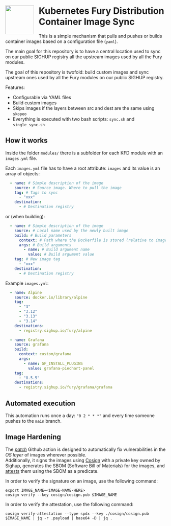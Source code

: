 <!-- markdownlint-disable MD033 -->
<h1>
    <img src="https://github.com/sighupio/fury-distribution/blob/main/docs/assets/fury-epta-white.png?raw=true" align="left" width="90" style="margin-right: 15px"/>
    Kubernetes Fury Distribution <br/> Container Image Sync
</h1>
<!-- markdownlint-enable MD033 -->

This is a simple mechanism that pulls and pushes or builds container images based on a configuration file (`yaml`).

The main goal for this repository is to have a central location used to sync on our public SIGHUP registry all the
upstream images used by all the Fury modules.

The goal of this repository is twofold: build custom images and sync upstream ones used by all the Fury modules on
our public SIGHUP registry.

Features:

- Configurable via YAML files
- Build custom images
- Skips images if the layers between src and dest are the same using `skopeo`
- Everything is executed with two bash scripts: `sync.sh` and `single_sync.sh`

## How it works

Inside the folder `modules/` there is a subfolder for each KFD module with an `images.yml` file.

Each `images.yml` file has to have a root attribute: `images` and its value is an array of objects:

```yaml
  - name: # Simple description of the image
    source: # Source image. Where to pull the image
    tag: # Tags to sync
      - "xxx"
    destination:
      - # Destination registry
```
or (when building):
```yaml
  - name: # Simple description of the image
    source: # Local name used by the newly built image
    build: # Build parameters
      context: # Path where the Dockerfile is stored (relative to images.yml file)
      args: # Build arguments
        - name: # Build argument name
          value: # Build argument value
    tag: # New image tag
      - "xxx"
    destination:
      - # Destination registry
```

Example `images.yml`:

```yaml
  - name: Alpine
    source: docker.io/library/alpine
    tag:
      - "3"
      - "3.12"
      - "3.13"
      - "3.14"
    destinations:
      - registry.sighup.io/fury/alpine

  - name: Grafana
    source: grafana
    build:
      context: custom/grafana
      args:
        - name: GF_INSTALL_PLUGINS
          value: grafana-piechart-panel
    tag:
      - "8.5.5"
    destinations:
      - registry.sighup.io/fury/grafana/grafana
```

## Automated execution

This automation runs once a day: `"0 2 * * *"` and every time someone pushes to the `main` branch.


## Image Hardening

The [*patch*](https://github.com/sighupio/fury-distribution-container-image-sync/blob/main/.github/workflows/patch.yaml) Github action is designed to automatically fix vulnerabilities in the *OS layer* of images wherever possible.  
Additionally, it signs the images using [Cosign](https://github.com/sigstore/cosign) with a private key owned by Sighup, generates the SBOM (Software Bill of Materials) for the images, and [attests](https://edu.chainguard.dev/open-source/sbom/sboms-and-attestations) them using the SBOM as a predicate.  

In order to verify the signature on an image, use the following command:  
```console
export IMAGE_NAME=<IMAGE-NAME-HERE>
cosign verify --key cosign/cosign.pub $IMAGE_NAME
```   
In order to verify the attestation, use the following command:  
```console
cosign verify-attestation --type spdx --key ./cosign/cosign.pub $IMAGE_NAME | jq -r .payload | base64 -D | jq .
```   

